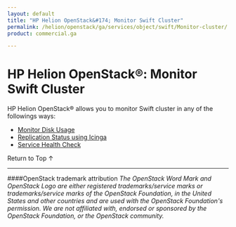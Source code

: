 ```yaml
---
layout: default
title: "HP Helion OpenStack&#174; Monitor Swift Cluster"
permalink: /helion/openstack/ga/services/object/swift/Monitor-cluster/
product: commercial.ga

---
```

<!--PUBLISHED-->

<script>

function PageRefresh {
onLoad="window.refresh"
}

PageRefresh();

</script>

<!--
<p style="font-size: small;"> <a href="/helion/openstack/ga/services/object/overview/">&#9664; PREV</a> | <a href="/helion/openstack/services/overview/">&#9650; UP</a> | <a href=" /helion/openstack/ga/services/swift/deployment/"> NEXT &#9654</a> </p>-->


# HP Helion OpenStack&#174;: Monitor Swift Cluster

HP Helion OpenStack&reg; allows you to monitor Swift cluster in any of the followings ways:


* [Monitor Disk Usage]( /helion/openstack/ga/services/object/swift/Monitor-disk/)
* [Replication Status using Icinga](/helion/openstack/ga/services/object/swift/replica-status/)
* [Service Health Check](/helion/openstack/ga/services/object/swift/health-check/)




<a href="#top" style="padding:14px 0px 14px 0px; text-decoration: none;"> Return to Top &#8593; </a>

----
####OpenStack trademark attribution
*The OpenStack Word Mark and OpenStack Logo are either registered trademarks/service marks or trademarks/service marks of the OpenStack Foundation, in the United States and other countries and are used with the OpenStack Foundation's permission. We are not affiliated with, endorsed or sponsored by the OpenStack Foundation, or the OpenStack community.*
